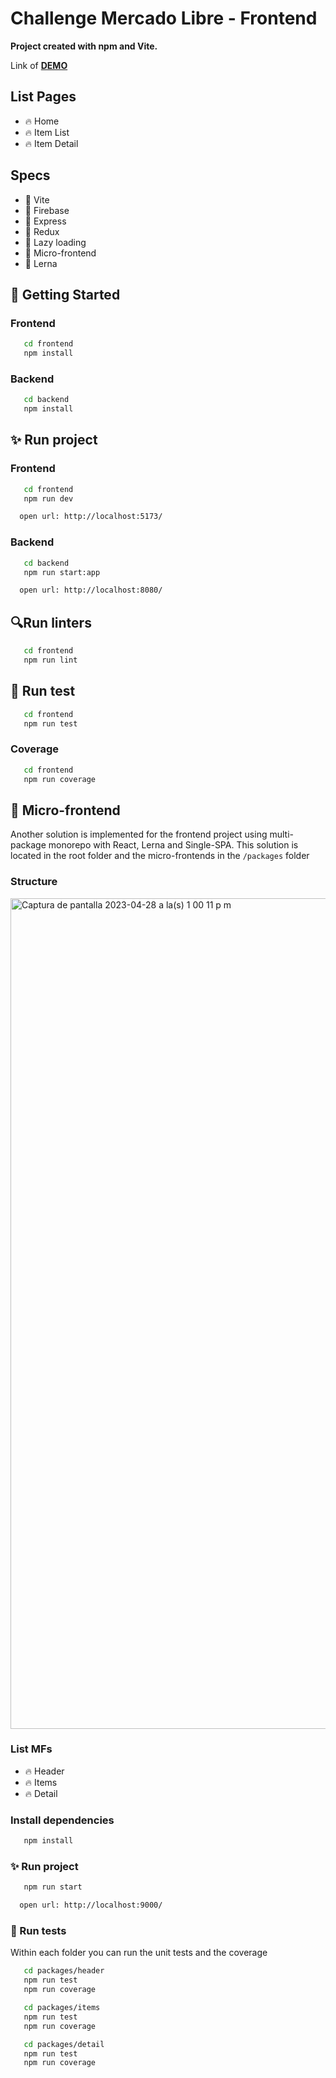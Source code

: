 # Challenge Mercado Libre - Frontend

<b>Project created with npm and Vite.</b>

Link of <a href="https://ml-challenge-c9f9c.firebaseapp.com/" target="_blank"><b>DEMO</b></a>

## List Pages

- 🔥 Home
- 🔥 Item List
- 🔥 Item Detail

## Specs

- 📡 Vite
- 📡 Firebase
- 📡 Express
- 📡 Redux
- 📡 Lazy loading
- 📡 Micro-frontend
- 📡 Lerna

## 🚀 Getting Started

### Frontend

```sh
   cd frontend
   npm install
```
### Backend

```sh
   cd backend
   npm install
```

## ✨ Run project

### Frontend

```sh
   cd frontend
   npm run dev
```
```sh
  open url: http://localhost:5173/
```


### Backend

```sh
   cd backend
   npm run start:app
```
```sh
  open url: http://localhost:8080/
```

## 🔍Run linters
```sh
   cd frontend
   npm run lint
```

## 📝 Run test
```sh
   cd frontend
   npm run test
```

### Coverage

```sh
   cd frontend
   npm run coverage
```


## 🧬 Micro-frontend
Another solution is implemented for the frontend project using multi-package monorepo with React, Lerna and Single-SPA. This solution is located in the root folder and the micro-frontends in the `/packages` folder 

### Structure
<img width="1329" alt="Captura de pantalla 2023-04-28 a la(s) 1 00 11 p m" src="https://user-images.githubusercontent.com/78035057/235220380-771b8553-6092-418b-9f18-6c5b2f9c4f23.png">

### List MFs

- 🔥 Header
- 🔥 Items
- 🔥 Detail

### Install dependencies

```sh
   npm install
```

### ✨ Run project

```sh
   npm run start
```
```sh
  open url: http://localhost:9000/
```

### 📝  Run tests
Within each folder you can run the unit tests and the coverage
```sh
   cd packages/header
   npm run test
   npm run coverage
```
```sh
   cd packages/items
   npm run test
   npm run coverage
```
```sh
   cd packages/detail
   npm run test
   npm run coverage
```
